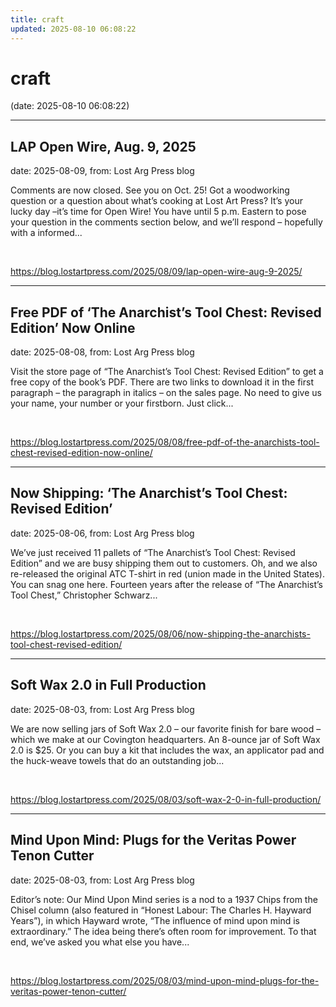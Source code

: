 ```yaml
---
title: craft
updated: 2025-08-10 06:08:22
---
```


# craft

(date: 2025-08-10 06:08:22)

---

## LAP Open Wire, Aug. 9, 2025

date: 2025-08-09, from: Lost Arg Press blog

Comments are now closed. See you on Oct. 25! Got a woodworking question or a question about what&#8217;s cooking at Lost Art Press? It’s your lucky day –it&#8217;s time for Open Wire! You have until 5 p.m. Eastern to pose your question in the comments section below, and we’ll respond – hopefully with a informed... 

<br> 

<https://blog.lostartpress.com/2025/08/09/lap-open-wire-aug-9-2025/>

---

## Free PDF of ‘The Anarchist’s Tool Chest: Revised Edition’ Now Online

date: 2025-08-08, from: Lost Arg Press blog

Visit the store page of &#8220;The Anarchist&#8217;s Tool Chest: Revised Edition&#8221; to get a free copy of the book&#8217;s PDF. There are two links to download it in the first paragraph – the paragraph in italics – on the sales page. No need to give us your name, your number or your firstborn. Just click... 

<br> 

<https://blog.lostartpress.com/2025/08/08/free-pdf-of-the-anarchists-tool-chest-revised-edition-now-online/>

---

## Now Shipping: ‘The Anarchist’s Tool Chest: Revised Edition’

date: 2025-08-06, from: Lost Arg Press blog

We’ve just received 11 pallets of “The Anarchist’s Tool Chest: Revised Edition” and we are busy shipping them out to customers. Oh, and we also re-released the original ATC T-shirt in red (union made in the United States). You can snag one here. Fourteen years after the release of &#8220;The Anarchist&#8217;s Tool Chest,&#8221; Christopher Schwarz... 

<br> 

<https://blog.lostartpress.com/2025/08/06/now-shipping-the-anarchists-tool-chest-revised-edition/>

---

## Soft Wax 2.0 in Full Production

date: 2025-08-03, from: Lost Arg Press blog

We are now selling jars of Soft Wax 2.0 – our favorite finish for bare wood – which we make at our Covington headquarters. An 8-ounce jar of Soft Wax 2.0 is $25. Or you can buy a kit that includes the wax, an applicator pad and the huck-weave towels that do an outstanding job... 

<br> 

<https://blog.lostartpress.com/2025/08/03/soft-wax-2-0-in-full-production/>

---

## Mind Upon Mind: Plugs for the Veritas Power Tenon Cutter

date: 2025-08-03, from: Lost Arg Press blog

Editor’s note: Our Mind Upon Mind series is a nod to a&#160;1937 Chips from the Chisel column&#160;(also featured in “Honest Labour: The Charles H. Hayward Years”), in which Hayward wrote, “The influence of mind upon mind is extraordinary.” The idea being there’s often room for improvement.&#160;To that end, we’ve asked you what else you have... 

<br> 

<https://blog.lostartpress.com/2025/08/03/mind-upon-mind-plugs-for-the-veritas-power-tenon-cutter/>

